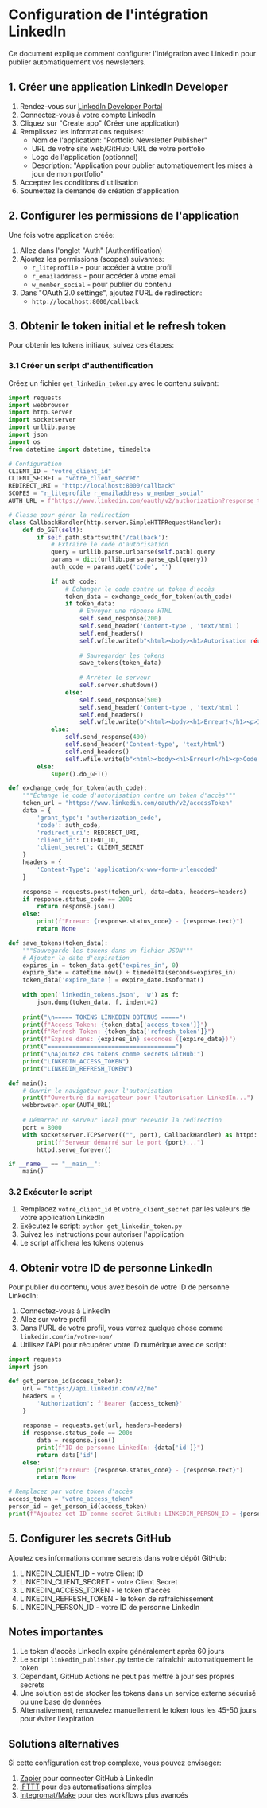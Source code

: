 # Configuration de l'intégration LinkedIn

Ce document explique comment configurer l'intégration avec LinkedIn pour publier automatiquement vos newsletters.

## 1. Créer une application LinkedIn Developer

1. Rendez-vous sur [LinkedIn Developer Portal](https://www.linkedin.com/developers/)
2. Connectez-vous à votre compte LinkedIn
3. Cliquez sur "Create app" (Créer une application)
4. Remplissez les informations requises:
   - Nom de l'application: "Portfolio Newsletter Publisher"
   - URL de votre site web/GitHub: URL de votre portfolio
   - Logo de l'application (optionnel)
   - Description: "Application pour publier automatiquement les mises à jour de mon portfolio"
5. Acceptez les conditions d'utilisation
6. Soumettez la demande de création d'application

## 2. Configurer les permissions de l'application

Une fois votre application créée:
1. Allez dans l'onglet "Auth" (Authentification)
2. Ajoutez les permissions (scopes) suivantes:
   - `r_liteprofile` - pour accéder à votre profil
   - `r_emailaddress` - pour accéder à votre email
   - `w_member_social` - pour publier du contenu
3. Dans "OAuth 2.0 settings", ajoutez l'URL de redirection:
   - `http://localhost:8000/callback`

## 3. Obtenir le token initial et le refresh token

Pour obtenir les tokens initiaux, suivez ces étapes:

### 3.1 Créer un script d'authentification

Créez un fichier `get_linkedin_token.py` avec le contenu suivant:

```python
import requests
import webbrowser
import http.server
import socketserver
import urllib.parse
import json
import os
from datetime import datetime, timedelta

# Configuration
CLIENT_ID = "votre_client_id"
CLIENT_SECRET = "votre_client_secret"
REDIRECT_URI = "http://localhost:8000/callback"
SCOPES = "r_liteprofile r_emailaddress w_member_social"
AUTH_URL = f"https://www.linkedin.com/oauth/v2/authorization?response_type=code&client_id={CLIENT_ID}&redirect_uri={REDIRECT_URI}&scope={SCOPES}"

# Classe pour gérer la redirection
class CallbackHandler(http.server.SimpleHTTPRequestHandler):
    def do_GET(self):
        if self.path.startswith('/callback'):
            # Extraire le code d'autorisation
            query = urllib.parse.urlparse(self.path).query
            params = dict(urllib.parse.parse_qsl(query))
            auth_code = params.get('code', '')
            
            if auth_code:
                # Échanger le code contre un token d'accès
                token_data = exchange_code_for_token(auth_code)
                if token_data:
                    # Envoyer une réponse HTML
                    self.send_response(200)
                    self.send_header('Content-type', 'text/html')
                    self.end_headers()
                    self.wfile.write(b"<html><body><h1>Autorisation réussie!</h1><p>Vous pouvez fermer cette fenêtre.</p></body></html>")
                    
                    # Sauvegarder les tokens
                    save_tokens(token_data)
                    
                    # Arrêter le serveur
                    self.server.shutdown()
                else:
                    self.send_response(500)
                    self.send_header('Content-type', 'text/html')
                    self.end_headers()
                    self.wfile.write(b"<html><body><h1>Erreur!</h1><p>Impossible d'obtenir le token d'accès.</p></body></html>")
            else:
                self.send_response(400)
                self.send_header('Content-type', 'text/html')
                self.end_headers()
                self.wfile.write(b"<html><body><h1>Erreur!</h1><p>Code d'autorisation manquant.</p></body></html>")
        else:
            super().do_GET()

def exchange_code_for_token(auth_code):
    """Échange le code d'autorisation contre un token d'accès"""
    token_url = "https://www.linkedin.com/oauth/v2/accessToken"
    data = {
        'grant_type': 'authorization_code',
        'code': auth_code,
        'redirect_uri': REDIRECT_URI,
        'client_id': CLIENT_ID,
        'client_secret': CLIENT_SECRET
    }
    headers = {
        'Content-Type': 'application/x-www-form-urlencoded'
    }
    
    response = requests.post(token_url, data=data, headers=headers)
    if response.status_code == 200:
        return response.json()
    else:
        print(f"Erreur: {response.status_code} - {response.text}")
        return None

def save_tokens(token_data):
    """Sauvegarde les tokens dans un fichier JSON"""
    # Ajouter la date d'expiration
    expires_in = token_data.get('expires_in', 0)
    expire_date = datetime.now() + timedelta(seconds=expires_in)
    token_data['expire_date'] = expire_date.isoformat()
    
    with open('linkedin_tokens.json', 'w') as f:
        json.dump(token_data, f, indent=2)
    
    print("\n===== TOKENS LINKEDIN OBTENUS =====")
    print(f"Access Token: {token_data['access_token']}")
    print(f"Refresh Token: {token_data['refresh_token']}")
    print(f"Expire dans: {expires_in} secondes ({expire_date})")
    print("====================================")
    print("\nAjoutez ces tokens comme secrets GitHub:")
    print("LINKEDIN_ACCESS_TOKEN")
    print("LINKEDIN_REFRESH_TOKEN")

def main():
    # Ouvrir le navigateur pour l'autorisation
    print(f"Ouverture du navigateur pour l'autorisation LinkedIn...")
    webbrowser.open(AUTH_URL)
    
    # Démarrer un serveur local pour recevoir la redirection
    port = 8000
    with socketserver.TCPServer(("", port), CallbackHandler) as httpd:
        print(f"Serveur démarré sur le port {port}...")
        httpd.serve_forever()

if __name__ == "__main__":
    main()
```

### 3.2 Exécuter le script

1. Remplacez `votre_client_id` et `votre_client_secret` par les valeurs de votre application LinkedIn
2. Exécutez le script: `python get_linkedin_token.py`
3. Suivez les instructions pour autoriser l'application
4. Le script affichera les tokens obtenus

## 4. Obtenir votre ID de personne LinkedIn

Pour publier du contenu, vous avez besoin de votre ID de personne LinkedIn:

1. Connectez-vous à LinkedIn
2. Allez sur votre profil
3. Dans l'URL de votre profil, vous verrez quelque chose comme `linkedin.com/in/votre-nom/`
4. Utilisez l'API pour récupérer votre ID numérique avec ce script:

```python
import requests
import json

def get_person_id(access_token):
    url = "https://api.linkedin.com/v2/me"
    headers = {
        'Authorization': f'Bearer {access_token}'
    }
    
    response = requests.get(url, headers=headers)
    if response.status_code == 200:
        data = response.json()
        print(f"ID de personne LinkedIn: {data['id']}")
        return data['id']
    else:
        print(f"Erreur: {response.status_code} - {response.text}")
        return None

# Remplacez par votre token d'accès
access_token = "votre_access_token"
person_id = get_person_id(access_token)
print(f"Ajoutez cet ID comme secret GitHub: LINKEDIN_PERSON_ID = {person_id}")
```

## 5. Configurer les secrets GitHub

Ajoutez ces informations comme secrets dans votre dépôt GitHub:

1. LINKEDIN_CLIENT_ID - votre Client ID
2. LINKEDIN_CLIENT_SECRET - votre Client Secret
3. LINKEDIN_ACCESS_TOKEN - le token d'accès 
4. LINKEDIN_REFRESH_TOKEN - le token de rafraîchissement
5. LINKEDIN_PERSON_ID - votre ID de personne LinkedIn

## Notes importantes

1. Le token d'accès LinkedIn expire généralement après 60 jours
2. Le script `linkedin_publisher.py` tente de rafraîchir automatiquement le token
3. Cependant, GitHub Actions ne peut pas mettre à jour ses propres secrets
4. Une solution est de stocker les tokens dans un service externe sécurisé ou une base de données
5. Alternativement, renouvelez manuellement le token tous les 45-50 jours pour éviter l'expiration

## Solutions alternatives

Si cette configuration est trop complexe, vous pouvez envisager:

1. [Zapier](https://zapier.com/) pour connecter GitHub à LinkedIn
2. [IFTTT](https://ifttt.com/) pour des automatisations simples
3. [Integromat/Make](https://www.make.com/) pour des workflows plus avancés
